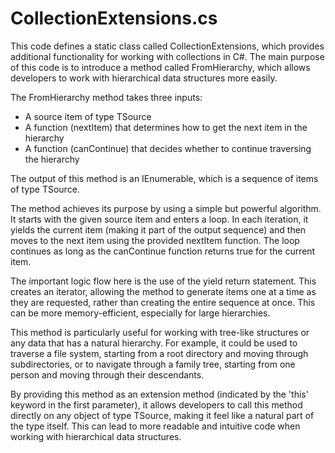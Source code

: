 # CollectionExtensions.cs

This code defines a static class called CollectionExtensions, which provides additional functionality for working with collections in C#. The main purpose of this code is to introduce a method called FromHierarchy, which allows developers to work with hierarchical data structures more easily.

The FromHierarchy method takes three inputs:

- A source item of type TSource
- A function (nextItem) that determines how to get the next item in the hierarchy
- A function (canContinue) that decides whether to continue traversing the hierarchy

The output of this method is an IEnumerable, which is a sequence of items of type TSource.

The method achieves its purpose by using a simple but powerful algorithm. It starts with the given source item and enters a loop. In each iteration, it yields the current item (making it part of the output sequence) and then moves to the next item using the provided nextItem function. The loop continues as long as the canContinue function returns true for the current item.

The important logic flow here is the use of the yield return statement. This creates an iterator, allowing the method to generate items one at a time as they are requested, rather than creating the entire sequence at once. This can be more memory-efficient, especially for large hierarchies.

This method is particularly useful for working with tree-like structures or any data that has a natural hierarchy. For example, it could be used to traverse a file system, starting from a root directory and moving through subdirectories, or to navigate through a family tree, starting from one person and moving through their descendants.

By providing this method as an extension method (indicated by the 'this' keyword in the first parameter), it allows developers to call this method directly on any object of type TSource, making it feel like a natural part of the type itself. This can lead to more readable and intuitive code when working with hierarchical data structures.